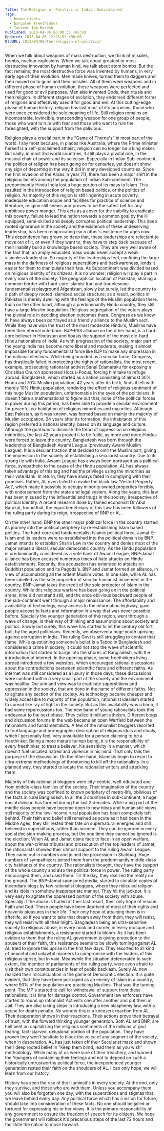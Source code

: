 ```yaml
---
Title: The Religion of Politics in Indian Subcontinent
Tags:
  - human rights
  - bangalee freethinker
  - Tanveer Ibn Haresh
Published: 2013-04-05 06:00:33 +06:00
Updated: 2013-04-05 12:23:51 +06:00
OldURL: 2013/04/05/the-religion-of-politics/
---
```


        
When we talk about weapons of mass destruction, we think of missiles, bombs, nuclear explosions. When we talk about greatest or most destructive innovation by human kind, we talk about atom bombs. But the fact remains; the most destructive force was invented by humans, in very early age of their evolution. Men made knives, turned them to daggers and then moved on to guns and then missiles. All of them were weapons and in different phase of human evolution, these weapons were perfected and used for good or evil purposes. Men also invented Gods, then rituals and then religion. In different stages of evolution, they endorsed different forms of religions and effectively used it for good and evil. At this cutting-edge phase of human history, religion has lost most of it's purposes, those who were once considered the sole meaning of life. Still religion remains an incomparable, invincible, transcending weapon for one group of people, those who want to rule with fear and those who want to rule the foresighted, with the support from the oblivious. 

Religion plays a crucial part in the "Game of Thorne's" in most part of the world. I say most because, in places like Australia, where the Prime minister herself is a self-proclaimed atheist, religion can no longer be a king maker. But sadly, in most 3rd world countries, it still plays a pivotal role, in the musical chair of power and its solecism. Especially in Indian Sub-continent, the politics of religion has been going on for centuries, yet doesn't show any sign of departing in the way it did in many developed countries.
Since the first invasion of the Arabs in year 711, there has been a major shift in the religious beliefs among the population of Indian Sub-continent. The predominantly Hindu India lost a huge portion of its mass to Islam. This resulted in the introduction of religion based politics, or the politics of religion. As majority of this region is still lingering in acute poverty, inadequate education scope and facilities for practice of science and literature, religion still seems and proves to be the safest bet for any ambitious power monger. This acts as a cover for the inability to eradicate this poverty, failure to lead the nation towards a common goal by the ill equipped, semi-skilled and deeply corrupted political leadership. This deep rooted ignorance in the society and the existence of these undeserving leadership, has been reciprocating each other's existence for ages now. This dependence has grown so deep that, these leaderships are reluctant to move out of it, or even if they want to, they have to step back because of their inability build a knowledge based society.  They are very well aware of the fact that, an amply educated mass would never accept a weak visionless leadership.  So majority of the leaderships feel, confining the large mass in the darkness of religious superstitions and backwardness, lends it easier for them to manipulate their fate. 
As Subcontinent was divided based on religious identity of its citizens, it is no wonder; religion will play a part in every room of the society.  The geographical location of Pakistan, sharing a common border with hard-core Islamist Iran and troublesome fundamentalist playground Afganistan, slowly but surely, led the country to a path of deeply rooted Islamised social structure; as a result, politics in Pakistan is merely dwelling with the feelings of the Muslim population there.  India on the other hand, although a predominantly Hindu country, they still have a large Muslim population. Religious segregation of the voters plays the pivotal role in deciding election outcomes there. Congress as we know it, have always been portrayed as a friendly alliance to the Muslim sect. While they have won the trust of the most moderate Hindu's, Muslims have been their eternal vote bank. BJP-RSS alliance on the other hand, is a hard-core believer in Hindustan and boasts the support of the most die-hard Hindu nationalists of India. As with progression of the society, major part of the young India has become more liberal and moderate, making it almost impossible for any fundamentalist force like BJP to make any impression in the national elections. While being branded as a secular force, Congress, has drastically failed in protecting the rights of rationalists, the most recent example, prosecuting rationalist activist Sanal Edamaraku for exposing a Chrisitian Church sponsored Hocus-Pocus, forcing him take to refuge abroad.
Bangladesh, which started as a nation consisting of almost 30% Hindu and 70% Muslim population, 42 years after its birth, finds it left with merely 10% Hindu population, rendering the effect  of religious sentiment of this huge Muslim population, unfathomable in the eyes of the politicians. It doesn't take a mathematician to figure out that, none of the political forces in power during this period, has been able to provide a secular environment for peaceful co-habitation of religious minorities and majorities. Although East Pakistan, as it was known, was formed based on mainly the majority of Muslim occupation, 24 years after its formation, the inhabitants of this region preferred a national identity, based on its language and culture. Although the goal was to diminish the trend of oppression on religious minorities, the last 42 years proved it to be futile, as more and more Hindus were forced to leave the country.
Bangladesh was born through the leadership of Bangladesh Awami League (previously Awami Muslim League). It is a secular fraction that decided to omit the Muslim part, giving the impression to the society of establishing a secularist country.  Due to its strong tie with India, Awami League has always been portrayed as a political force, sympathetic to the cause of the Hindu population. AL has always taken advantage of this tag and had the privilege using the minorities as their vote Bank. In return, they have always failed in complying with their promises. Rather,  AL even failed to  revoke the black law 'Vested Property Act', which made it possible to occupy minority owned properties forcibly, with endorsement from the state and legal system. Along the years, this law has been misused by the influential and thugs in the society, irrespective of political Identity. A recent research done by famed economist Dr Abul Barakat, found that, the equal beneficiary of this Law has been followers of the ruling party during its reign, irrespective of BNP or AL .

On the other hand, BNP the other major political force in the country started its journey into the political periphery by re-establishing Islam based politics.  The hard-core and fundamentalist Islamic political force, Jamat-E-Islam and its leaders were re-established into the political domain by BNP.  Jamat intends to establish Sharia Law in the country and denies most of the major values a liberal, secular democratic country. As the Hindu population is predominantly considered as a vote bank of Awami League, BNP-Jamat alliance has been accused numerous times of hate attacks on Hindu establishments. Recently, this accusation has extended to attacks on Buddhist population and its Pagoda's. BNP and Jamat formed an alliance, in view of accumulating all the ardent Muslim votes. In one side, while AL has been labelled as the sole proprietor of secular humanist movement in the country, BNP-Jamat takes the credit of the sole protector of Islam in the country. 
While this religious warfare has been going on in the political arena, time did not stand still, and the once oblivious backward people of the sub-continent went through a major renaissance. The affordability and availability of technology, easy access to the information highway, gave people access to facts and information in a way that was never possible before. Specially the younger generation of this region, went through a wave of change, in their way of thinking and assumptions about society and politics.  Slowly but surely, this wave has started to hit the century old fort, built by the aged politicians.  Recently, we observed a huge youth uprising against corruption in India. The ruling Govt is still struggling to contain that flame.
While questioning someone's belief is a Taboo in Bangladesh and considered a crime in society, it could not stop the wave of scientific information that started to barge into the shores of Bangladesh, with the introduction of internet. In the opening phase, some freethinkers living abroad introduced a few websites, which encouraged rational discussions about the contradictions beetween scientific facts  and different faiths. As internet was still considered as a luxury in those days, these discussions were confined within a very small part of the society and the environment was healthy. Our aim and view was to eradicate superstitions and oppression in the society, that are done in the name of different faiths. Not to agitate any section of the society. As technology became cheaper and widely accessible to majority of the population, rationalist idealism started to spread like ray of light in the society. But as this availability was a boon, it had some repercussions too. The new band of young  rationalists took this endeavour to the next phase. They called it militant atheism. Different blogs and discussion forums in the web became an open Warfield between the rationalists and fundamentalists. A few of the rationalist bloggers resorted to foul language and pornographic description of religious idols and rituals, which I personally feel, very unsuitable for a person claiming to be a freethinker. Being a more mature human being, it is the responsibility of every freethinker, to treat a believer, his sensitivity in a manner, which doesn't fuel uncalled hatred and violence in his mind. That only fails the purpose of the discussion.  On the other hand, Islamists begin to resort to ultra-extreme methodology of threatening to kill off the rationalists. In a planned way, they started to locate the rationalist writers and attacking them.

Majority of this rationalist bloggers were city-centric, well-educated and from middle-class families of the society. Their imagination of the country and the society was confined to known periphery of metro-life, oblivious of the facts in rural Bangladesh. In all the 3 countries in sub-continent, a huge social division has formed during the last 2 decades. While a big part of the middle class people have become open to new ideas and humanistic views, still majority of the low-income rural population has been completely left behind. Their faith and belief still remained as acute as it had been in the Middle Ages; they still rested their fate on supernatural energies and still believed in superstitions, rather than science.  They can be ignored in every social decision-making process, but the one time they cannot be ignored is the election. When AL and Jamat came face to face in an open warfare, about the war-crimes tribunal and prosecution of the top leaders of Jamat, the rationalists showed their utmost support to the ruling Awami League. They came out in numbers and joined the procession in Shahbag. Huge numbers of sympathizers joined them from the predominantly  middle class city habitants of the country. The rationalists thought, they have the support of the whole country and also the political force in power. The ruling party encouraged them, and used them. Till the day, they realized the reality on the ground. The BNP-Jamat sponsored media, started to circulate copies of incendiary blogs by few rationalist bloggers, where they ridiculed religion and its idols in somehow inappropriate manner. They hit the jackpot. It is very easy to agitate the oppressed portion of the society with abuse. Specially if the abuse is hurled at their last resort, their only hope of rescue, Faith and God.  These people have been deprived of most of their rights and heavenly pleasures in their life. Their only hope of attaining them is in afterlife, so if you want to take that dream away from them, they will resist, they will resist with all their might. Bangladesh being an ultra-sensitive society to religious abuse, in every nook and corner, in every mosque and religious establishments, a resistance started to bloom. As it has been evident to them that the ruling AL government is giving protection to the abusers of their faith, this resistance seems to be slowly turning against AL. AL tried to ignore this uprise in the first few days.  They resorted to all kind of peaceful and unlawful manners to compromise with the leaders of this religious uprise, but in vain.  Meanwhile the situation deteriorated to such extent, the member of parliaments of the ruling party, were even afraid to visit their own constituencies in fear of public backlash. Surely AL now realized their miscalculation in the game of Democratic election. It is quite evident, that they have been portrayed as an enemy of Islam in a country, where 90% of the population are practicing Muslims. That was the turning point. The MP's started to call for withdrawal of support from these rationalists. It is time for damage control.  Government law enforcers have started to round up rationalist Activists one after another and put them in Jail. They are also taking steps in introducing a new blasphemy law, with a scope for death penalty. No wonder this is a knee jerk reaction from AL. Their desperation shows in their reactions. Their actions prove their betrayal of trust, with the forward thinking younger generation. Both AL and BNP, are hell bent on capitalizing the religious sentiments of the millions of god fearing, fact-starved, delusional portion of the population. They have proven they won't hesitate to   block the voice of any segment of the society, when in desperation.  AL has just taken off their Secularist mask and shown their deep rooted belief in "Keep them blind, lead them as you wish" methodology. While many of us were sure of their treachery, and warned the Youngers of containing their feelings and not to depend on such a historically untrustworthy political force, the inexperienced younger generation rested their faith on the shoulders of AL. I can only hope, we will learn from our history. 

 History has seen the rise of the Illuminati's in every society. At the end, only they survive, and those who are with them. Unless you accompany them, you will also be forgotten one day, with the superstitions and stigmas that we leave behind every day.  Any political force which has a vision for future, should take into consideration of these facts. No one should be jailed or tortured for expressing his or her views. It is the primary responsibility of any government to ensure the freedom of speech for its citizens. We hope the government will rollback it's precarious steps of the last 72 hours and facilitate the nation to move forward.

